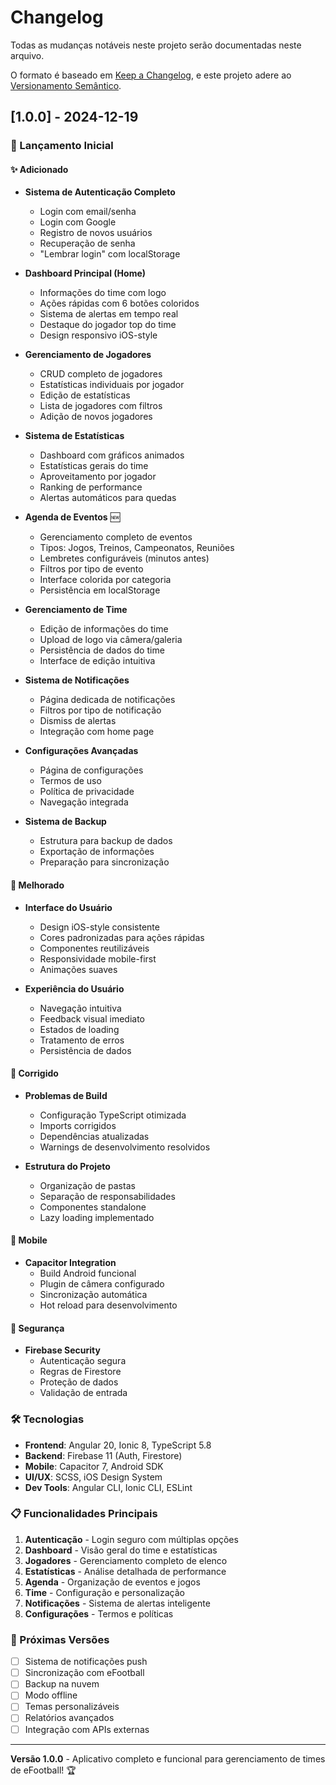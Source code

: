 # Changelog

Todas as mudanças notáveis neste projeto serão documentadas neste arquivo.

O formato é baseado em [Keep a Changelog](https://keepachangelog.com/pt-BR/1.0.0/),
e este projeto adere ao [Versionamento Semântico](https://semver.org/lang/pt-BR/).

## [1.0.0] - 2024-12-19

### 🎉 Lançamento Inicial

#### ✨ Adicionado
- **Sistema de Autenticação Completo**
  - Login com email/senha
  - Login com Google
  - Registro de novos usuários
  - Recuperação de senha
  - "Lembrar login" com localStorage

- **Dashboard Principal (Home)**
  - Informações do time com logo
  - Ações rápidas com 6 botões coloridos
  - Sistema de alertas em tempo real
  - Destaque do jogador top do time
  - Design responsivo iOS-style

- **Gerenciamento de Jogadores**
  - CRUD completo de jogadores
  - Estatísticas individuais por jogador
  - Edição de estatísticas
  - Lista de jogadores com filtros
  - Adição de novos jogadores

- **Sistema de Estatísticas**
  - Dashboard com gráficos animados
  - Estatísticas gerais do time
  - Aproveitamento por jogador
  - Ranking de performance
  - Alertas automáticos para quedas

- **Agenda de Eventos** 🆕
  - Gerenciamento completo de eventos
  - Tipos: Jogos, Treinos, Campeonatos, Reuniões
  - Lembretes configuráveis (minutos antes)
  - Filtros por tipo de evento
  - Interface colorida por categoria
  - Persistência em localStorage

- **Gerenciamento de Time**
  - Edição de informações do time
  - Upload de logo via câmera/galeria
  - Persistência de dados do time
  - Interface de edição intuitiva

- **Sistema de Notificações**
  - Página dedicada de notificações
  - Filtros por tipo de notificação
  - Dismiss de alertas
  - Integração com home page

- **Configurações Avançadas**
  - Página de configurações
  - Termos de uso
  - Política de privacidade
  - Navegação integrada

- **Sistema de Backup**
  - Estrutura para backup de dados
  - Exportação de informações
  - Preparação para sincronização

#### 🎨 Melhorado
- **Interface do Usuário**
  - Design iOS-style consistente
  - Cores padronizadas para ações rápidas
  - Componentes reutilizáveis
  - Responsividade mobile-first
  - Animações suaves

- **Experiência do Usuário**
  - Navegação intuitiva
  - Feedback visual imediato
  - Estados de loading
  - Tratamento de erros
  - Persistência de dados

#### 🔧 Corrigido
- **Problemas de Build**
  - Configuração TypeScript otimizada
  - Imports corrigidos
  - Dependências atualizadas
  - Warnings de desenvolvimento resolvidos

- **Estrutura do Projeto**
  - Organização de pastas
  - Separação de responsabilidades
  - Componentes standalone
  - Lazy loading implementado

#### 📱 Mobile
- **Capacitor Integration**
  - Build Android funcional
  - Plugin de câmera configurado
  - Sincronização automática
  - Hot reload para desenvolvimento

#### 🔐 Segurança
- **Firebase Security**
  - Autenticação segura
  - Regras de Firestore
  - Proteção de dados
  - Validação de entrada

### 🛠️ Tecnologias
- **Frontend**: Angular 20, Ionic 8, TypeScript 5.8
- **Backend**: Firebase 11 (Auth, Firestore)
- **Mobile**: Capacitor 7, Android SDK
- **UI/UX**: SCSS, iOS Design System
- **Dev Tools**: Angular CLI, Ionic CLI, ESLint

### 📋 Funcionalidades Principais
1. **Autenticação** - Login seguro com múltiplas opções
2. **Dashboard** - Visão geral do time e estatísticas
3. **Jogadores** - Gerenciamento completo de elenco
4. **Estatísticas** - Análise detalhada de performance
5. **Agenda** - Organização de eventos e jogos
6. **Time** - Configuração e personalização
7. **Notificações** - Sistema de alertas inteligente
8. **Configurações** - Termos e políticas

### 🚀 Próximas Versões
- [ ] Sistema de notificações push
- [ ] Sincronização com eFootball
- [ ] Backup na nuvem
- [ ] Modo offline
- [ ] Temas personalizáveis
- [ ] Relatórios avançados
- [ ] Integração com APIs externas

---

**Versão 1.0.0** - Aplicativo completo e funcional para gerenciamento de times de eFootball! 🏆 